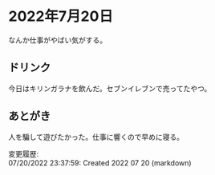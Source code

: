 # 2022年7月20日

なんか仕事がやばい気がする。

## ドリンク

今日はキリンガラナを飲んだ。セブンイレブンで売ってたやつ。

## あとがき

人を騙して遊びたかった。仕事に響くので早めに寝る。

変更履歴:  
07/20/2022 23:37:59: Created 2022 07 20 (markdown)  
